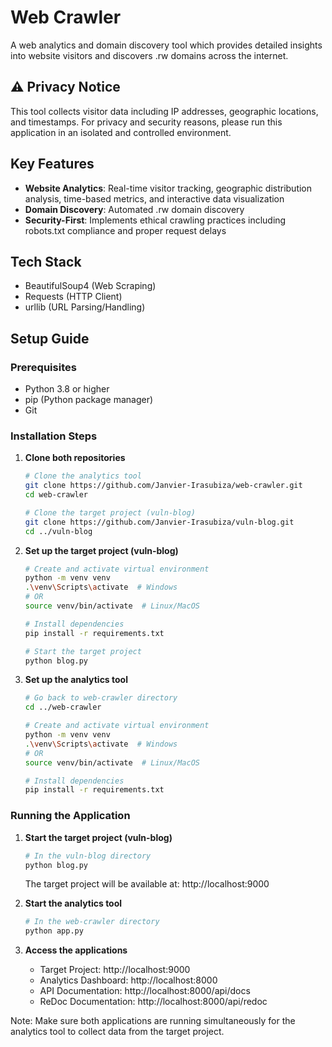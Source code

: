 # Web Crawler

A web analytics and domain discovery tool which provides detailed insights into website visitors and discovers .rw domains across the internet.

## ⚠️ Privacy Notice

This tool collects visitor data including IP addresses, geographic locations, and timestamps. For privacy and security reasons, please run this application in an isolated and controlled environment.

## Key Features

- **Website Analytics**: Real-time visitor tracking, geographic distribution analysis, time-based metrics, and interactive data visualization
- **Domain Discovery**: Automated .rw domain discovery
- **Security-First**: Implements ethical crawling practices including robots.txt compliance and proper request delays

## Tech Stack

- BeautifulSoup4 (Web Scraping)
- Requests (HTTP Client)
- urllib (URL Parsing/Handling)

## Setup Guide

### Prerequisites

- Python 3.8 or higher
- pip (Python package manager)
- Git

### Installation Steps

1. **Clone both repositories**
   ```bash
   # Clone the analytics tool
   git clone https://github.com/Janvier-Irasubiza/web-crawler.git
   cd web-crawler

   # Clone the target project (vuln-blog)
   git clone https://github.com/Janvier-Irasubiza/vuln-blog.git
   cd ../vuln-blog
   ```

2. **Set up the target project (vuln-blog)**
   ```bash
   # Create and activate virtual environment
   python -m venv venv
   .\venv\Scripts\activate  # Windows
   # OR
   source venv/bin/activate  # Linux/MacOS

   # Install dependencies
   pip install -r requirements.txt

   # Start the target project
   python blog.py
   ```

3. **Set up the analytics tool**
   ```bash
   # Go back to web-crawler directory
   cd ../web-crawler

   # Create and activate virtual environment
   python -m venv venv
   .\venv\Scripts\activate  # Windows
   # OR
   source venv/bin/activate  # Linux/MacOS

   # Install dependencies
   pip install -r requirements.txt
   ```

### Running the Application

1. **Start the target project (vuln-blog)**
   ```bash
   # In the vuln-blog directory
   python blog.py
   ```
   The target project will be available at: http://localhost:9000

2. **Start the analytics tool**
   ```bash
   # In the web-crawler directory
   python app.py
   ```

3. **Access the applications**
   - Target Project: http://localhost:9000
   - Analytics Dashboard: http://localhost:8000
   - API Documentation: http://localhost:8000/api/docs
   - ReDoc Documentation: http://localhost:8000/api/redoc

Note: Make sure both applications are running simultaneously for the analytics tool to collect data from the target project.
